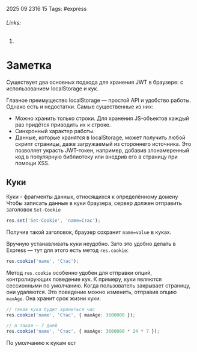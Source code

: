 2025 09 2316 15
Tags: #express 
###### Links: 
1) 
# Заметка
Существует два основных подхода для хранения JWT в браузере: c использованием localStorage и кук.

Главное преимущество localStorage — простой API и удобство работы. Однако есть и недостатки. Самые существенные из них:

- Можно хранить только строки. Для хранения JS-объектов каждый раз придётся приводить их к строке.
- Синхронный характер работы.
- Данные, которые хранятся в localStorage, может получить любой скрипт страницы, даже загружаемый из стороннего источника. Это позволяет украсть JWT-токен, например, добавив злонамеренный код в популярную библиотеку или внедрив его в страницу при помощи XSS.

## Куки
Куки - фрагменты данных, относящихся к определённому домену
Чтобы записать данные в куки браузера, сервер должен отправить заголовок `Set-Cookie`
```ts
res.set('Set-Cookie', 'name=Стас');
```
Получив такой заголовок, браузер сохранит `name=value` в куках.

Вручную устанавливать куки неудобно. Зато это удобно делать в Express — тут для этого есть метод `res.cookie`:
```ts
res.cookie('name', 'Стас');
```
Метод `res.cookie` особенно удобен для отправки опций, контролирующих поведение кук. К примеру, куки являются сессионными по умолчанию. Когда пользователь закрывает страницу, они удаляются. Это поведение можно изменить, отправив опцию `maxAge`. Она хранит срок жизни куки:
```ts
// такая кука будет храниться час
res.cookie('name', 'Стас', { maxAge: 3600000 });

// а такая — 7 дней
res.cookie('name', 'Стас', { maxAge: 3600000 * 24 * 7 });
```
По умолчанию к кукам ест